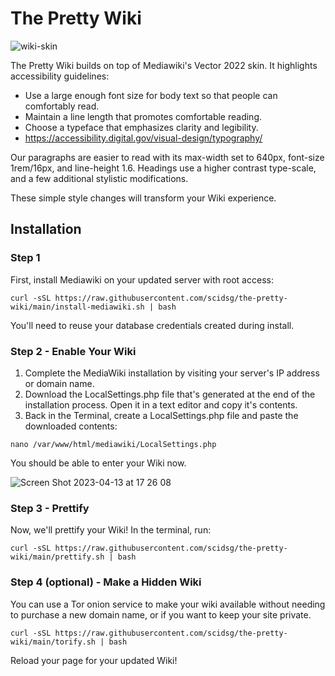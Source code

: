 # The Pretty Wiki

![wiki-skin](https://user-images.githubusercontent.com/28545431/232145691-aab88b85-d257-4d1a-92ee-d56301319dac.png)

The Pretty Wiki builds on top of Mediawiki's Vector 2022 skin. It highlights accessibility guidelines:

- Use a large enough font size for body text so that people can comfortably read. 
- Maintain a line length that promotes comfortable reading.
- Choose a typeface that emphasizes clarity and legibility.
- https://accessibility.digital.gov/visual-design/typography/

Our paragraphs are easier to read with its max-width set to 640px, font-size 1rem/16px, and line-height 1.6. Headings use a higher contrast type-scale, and a few additional stylistic modifications. 

These simple style changes will transform your Wiki experience.

## Installation

### Step 1
First, install Mediawiki on your updated server with root access:

```
curl -sSL https://raw.githubusercontent.com/scidsg/the-pretty-wiki/main/install-mediawiki.sh | bash
```

You'll need to reuse your database credentials created during install.

### Step 2 - Enable Your Wiki
 1. Complete the MediaWiki installation by visiting your server's IP address or domain name.
 2. Download the LocalSettings.php file that's generated at the end of the installation process. Open it in a text editor and copy it's contents.
 3. Back in the Terminal, create a LocalSettings.php file and paste the downloaded contents:
 
 ```
nano /var/www/html/mediawiki/LocalSettings.php 
 ```

You should be able to enter your Wiki now.

![Screen Shot 2023-04-13 at 17 26 08](https://user-images.githubusercontent.com/28545431/232121037-8e7c720b-7148-4692-afca-04f209370dfd.png)

### Step 3 - Prettify
Now, we'll prettify your Wiki! In the terminal, run:

```
curl -sSL https://raw.githubusercontent.com/scidsg/the-pretty-wiki/main/prettify.sh | bash
```

### Step 4 (optional) - Make a Hidden Wiki
You can use a Tor onion service to make your wiki available without needing to purchase a new domain name, or if you want to keep your site private.

```
curl -sSL https://raw.githubusercontent.com/scidsg/the-pretty-wiki/main/torify.sh | bash
```

Reload your page for your updated Wiki!

